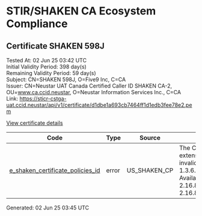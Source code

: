 # STIR/SHAKEN CA Ecosystem Compliance

## Certificate SHAKEN 598J

Tested At: 02 Jun 25 03:42 UTC\
Initial Validity Period: 398 day(s)\
Remaining Validity Period: 59 day(s)\
Subject: CN=SHAKEN 598J, O=Five9 Inc, C=CA\
Issuer: CN=Neustar UAT Canada Certified Caller ID SHAKEN CA-2, OU=www.ca.ccid.neustar, O=Neustar Information Services Inc., C=CA\
Link: https://sticr-cstga-uat.ccid.neustar/api/v1/certificate/d1dbe1a693cb7464ff1d1edb3fee78e2.pem

[View certificate details](https://x509.io/?cert=MIIDTzCCAvSgAwIBAgIUI5dcXgiNEe9XtehUgAwx0JlaixQwCgYIKoZIzj0EAwIwgZQxCzAJBgNVBAYTAkNBMSowKAYDVQQKDCFOZXVzdGFyIEluZm9ybWF0aW9uIFNlcnZpY2VzIEluYy4xHDAaBgNVBAsME3d3dy5jYS5jY2lkLm5ldXN0YXIxOzA5BgNVBAMMMk5ldXN0YXIgVUFUIENhbmFkYSBDZXJ0aWZpZWQgQ2FsbGVyIElEIFNIQUtFTiBDQS0yMB4XDTI0MDYyNzE5MjgwNFoXDTI1MDczMDE5MjgwNFowNzELMAkGA1UEBhMCQ0ExEjAQBgNVBAoMCUZpdmU5IEluYzEUMBIGA1UEAwwLU0hBS0VOIDU5OEowWTATBgcqhkjOPQIBBggqhkjOPQMBBwNCAARnhYpjInUHEHR2LGMB2L2o4L%2Bobr4LuG17uEdpzuH5D%2F4LwwF0SZCk6DvBoFUJfroPdnjNenoR%2F%2BC1mQah2RVJo4IBfjCCAXowFgYIKwYBBQUHARoECjAIoAYWBDU5OEowDAYDVR0TAQH%2FBAIwADAfBgNVHSMEGDAWgBTMsiLMFLHz6%2BnVicrE5E6xzKFGKTAWBgNVHSAEDzANMAsGCSsGAQQBg7cfATCB6QYDVR0fBIHhMIHeMIHboDegNYYzaHR0cHM6Ly9zdGlwYS1jcmwtY3N0Z2EtdWF0LmNjaWQubmV1c3Rhci9hcGkvdjEvY3JsooGfpIGcMIGZMQswCQYDVQQGEwJDQTEpMCcGA1UECgwgTmV1c3RhciBJbmZvcm1hdGlvbiBTZXJ2aWNlcyBJbmMxJTAjBgNVBAsMHHN0aXBhLWNzdGdhLXVhdC5jY2lkLm5ldXN0YXIxODA2BgNVBAMML05ldXN0YXIgQ2FuYWRhIFVBVCBDZXJ0aWZpZWQgQ2FsbGVyIFNUSS1QQSBDRVJUMB0GA1UdDgQWBBR8YnVAYszrIysRXMrarv55dem2zzAOBgNVHQ8BAf8EBAMCB4AwCgYIKoZIzj0EAwIDSQAwRgIhAL3Eleg%2BzRbbJSdMia3WVxlElO7pxnpPxedCdWoGwaPWAiEAgeQSsNJkE63gDHYRCJZvds5emYTTd3cMVG7oXpcNhco%3D)

| Code | Type | Source | Details |
|------|------|--------|---------|
| [e_shaken_certificate_policies_id](../../ISSUES/e_shaken_certificate_policies_id/README.md) | error | US_SHAKEN_CP | The Certificate Policies extension contains an invalid OID value: 1.3.6.1.4.1.56223.1. Available OIDs: 2.16.840.1.114569.1.1.3, 2.16.840.1.114569.1.1.4 |


Generated: 02 Jun 25 03:45 UTC